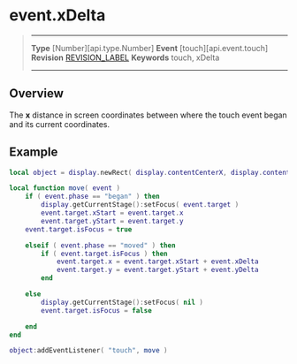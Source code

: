 
# event.xDelta

> --------------------- ------------------------------------------------------------------------------------------
> __Type__              [Number][api.type.Number]
> __Event__             [touch][api.event.touch]
> __Revision__          [REVISION_LABEL](REVISION_URL)
> __Keywords__          touch, xDelta
> --------------------- ------------------------------------------------------------------------------------------

## Overview

The __x__ distance in screen coordinates between where the touch event began and its current coordinates.

## Example

``````lua
local object = display.newRect( display.contentCenterX, display.contentCenterY, 100, 100 )

local function move( event )
    if ( event.phase == "began" ) then
        display.getCurrentStage():setFocus( event.target )
        event.target.xStart = event.target.x
        event.target.yStart = event.target.y
	event.target.isFocus = true

    elseif ( event.phase == "moved" ) then
        if ( event.target.isFocus ) then
            event.target.x = event.target.xStart + event.xDelta
            event.target.y = event.target.yStart + event.yDelta
        end

    else
        display.getCurrentStage():setFocus( nil )
        event.target.isFocus = false

    end
end

object:addEventListener( "touch", move )
``````
